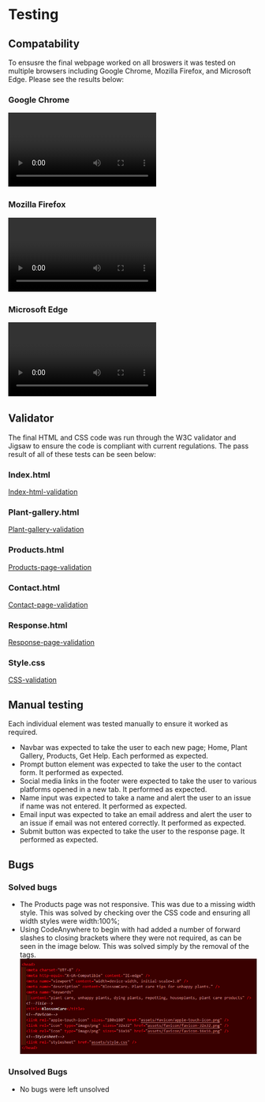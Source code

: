 # Testing

## Compatability 

To ensusre the final webpage worked on all broswers it was tested on multiple browsers including Google Chrome, Mozilla Firefox, and Microsoft Edge. Please see the results below:

### Google Chrome
![Chrome-test](documentation/chrome-test.mp4)

### Mozilla Firefox
![Firefox-test](documentation/firefox-testing.mp4)

### Microsoft Edge
![Edge-test](documentation/edge-test.mp4)

## Validator

The final HTML and CSS code was run through the W3C validator and Jigsaw to ensure the code is compliant with current regulations. The pass result of all of these tests can be seen below:
### Index.html
[Index-html-validation](documentation/index-validator.png)
### Plant-gallery.html
[Plant-gallery-validation](documentation/gallery-validator.png)
### Products.html
[Products-page-validation](documentation/products-vailidator.png)
### Contact.html
[Contact-page-validation](documentation/contact-validator.png)
### Response.html
[Response-page-validation](documentation/response-validator.png)
### Style.css
[CSS-validation](documentation/css-validator.png)

## Manual testing
Each individual element was tested manually to ensure it worked as required.
- Navbar was expected to take the user to each new page; Home, Plant Gallery, Products, Get Help. Each performed as expected.
- Prompt button element was expected to take the user to the contact form. It performed as expected.
- Social media links in the footer were expected to take the user to various platforms opened in a new tab. It performed as expected.
- Name input was expected to take a name and alert the user to an issue if name was not entered. It performed as expected.
- Email input was expected to take an email address and alert the user to an issue if email was not entered correctly. It performed as expected.
- Submit button was expected to take the user to the response page. It performed as expected.

## Bugs
### Solved bugs
- The Products page was not responsive. This was due to a missing width style. This was solved by checking over the CSS code and ensuring all width styles were width:100%;
- Using CodeAnywhere to begin with had added a number of forward slashes to closing brackets where they were not required, as can be seen in the image below. This was solved simply by the removal of the tags.
![Slash-bug](documentation/bug1.png)

### Unsolved Bugs
- No bugs were left unsolved 
